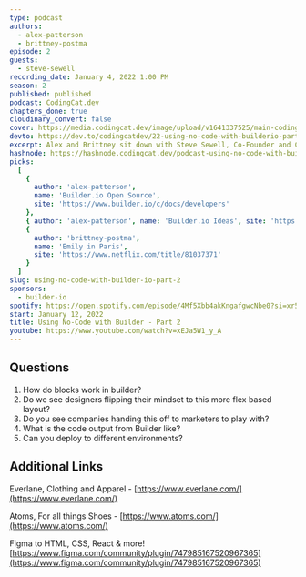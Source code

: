 ```yaml
---
type: podcast
authors:
  - alex-patterson
  - brittney-postma
episode: 2
guests:
  - steve-sewell
recording_date: January 4, 2022 1:00 PM
season: 2
published: published
podcast: CodingCat.dev
chapters_done: true
cloudinary_convert: false
cover: https://media.codingcat.dev/image/upload/v1641337525/main-codingcatdev-photo/Builder_io_part2.png
devto: https://dev.to/codingcatdev/22-using-no-code-with-builderio-part-2-38ch
excerpt: Alex and Brittney sit down with Steve Sewell, Co-Founder and CEO of http://builder.io/, to understand how http://builder.io/ is different from other no-code solutions.
hashnode: https://hashnode.codingcat.dev/podcast-using-no-code-with-builder-io-part-2
picks:
  [
    {
      author: 'alex-patterson',
      name: 'Builder.io Open Source',
      site: 'https://www.builder.io/c/docs/developers'
    },
    { author: 'alex-patterson', name: 'Builder.io Ideas', site: 'https://ideas.builder.io/' },
    {
      author: 'brittney-postma',
      name: 'Emily in Paris',
      site: 'https://www.netflix.com/title/81037371'
    }
  ]
slug: using-no-code-with-builder-io-part-2
sponsors:
  - builder-io
spotify: https://open.spotify.com/episode/4Mf5Xbb4akKngafgwcNbe0?si=xr5ca4_sTLWbnS4qR51vSA
start: January 12, 2022
title: Using No-Code with Builder - Part 2
youtube: https://www.youtube.com/watch?v=xEJa5W1_y_A
---
```


## Questions

1. How do blocks work in builder?
2. Do we see designers flipping their mindset to this more flex based layout?
3. Do you see companies handing this off to marketers to play with?
4. What is the code output from Builder like?
5. Can you deploy to different environments?

## Additional Links

Everlane, Clothing and Apparel - [https://www.everlane.com/](https://www.everlane.com/)

Atoms, For all things Shoes - [https://www.atoms.com/](https://www.atoms.com/)

Figma to HTML, CSS, React & more! [https://www.figma.com/community/plugin/747985167520967365](https://www.figma.com/community/plugin/747985167520967365)
